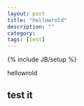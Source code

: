 ```yaml
---
layout: post
title: "hellowrold"
description: ""
category: 
tags: [test]
---
```

{% include JB/setup %}

hellowrold

## test it

